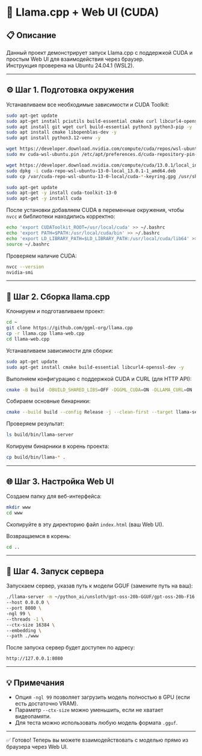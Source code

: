 # 🚀 Llama.cpp + Web UI (CUDA)

## 📋 Описание
Данный проект демонстрирует запуск Llama.cpp с поддержкой CUDA и простым Web UI для взаимодействия через браузер.  
Инструкция проверена на Ubuntu 24.04.1 (WSL2).

---

## ⚙️ Шаг 1. Подготовка окружения

Устанавливаем все необходимые зависимости и CUDA Toolkit:

```bash
sudo apt-get update 
sudo apt-get install pciutils build-essential cmake curl libcurl4-openssl-dev -y
sudo apt install git wget curl build-essential python3 python3-pip -y 
sudo apt install cmake libopenblas-dev -y
sudo apt install python3.12-venv -y

wget https://developer.download.nvidia.com/compute/cuda/repos/wsl-ubuntu/x86_64/cuda-wsl-ubuntu.pin 
sudo mv cuda-wsl-ubuntu.pin /etc/apt/preferences.d/cuda-repository-pin-600

wget https://developer.download.nvidia.com/compute/cuda/13.0.1/local_installers/cuda-repo-wsl-ubuntu-13-0-local_13.0.1-1_amd64.deb
sudo dpkg -i cuda-repo-wsl-ubuntu-13-0-local_13.0.1-1_amd64.deb
sudo cp /var/cuda-repo-wsl-ubuntu-13-0-local/cuda-*-keyring.gpg /usr/share/keyrings/

sudo apt-get update
sudo apt-get -y install cuda-toolkit-13-0
sudo apt-get -y install cuda
```

После установки добавляем CUDA в переменные окружения, чтобы `nvcc` и библиотеки находились корректно:

```bash
echo 'export CUDAToolkit_ROOT=/usr/local/cuda' >> ~/.bashrc
echo 'export PATH=$PATH:/usr/local/cuda/bin' >> ~/.bashrc
echo 'export LD_LIBRARY_PATH=$LD_LIBRARY_PATH:/usr/local/cuda/lib64' >> ~/.bashrc
source ~/.bashrc
```

Проверяем наличие CUDA:
```bash
nvcc --version
nvidia-smi
```

---

## 🧱 Шаг 2. Сборка llama.cpp

Клонируем и подготавливаем проект:

```bash
cd ~
git clone https://github.com/ggml-org/llama.cpp
cp -r llama.cpp llama-web.cpp
cd llama-web.cpp
```

Устанавливаем зависимости для сборки:

```bash
sudo apt-get update
sudo apt-get install cmake build-essential libcurl4-openssl-dev -y
```

Выполняем конфигурацию с поддержкой CUDA и CURL (для HTTP API):

```bash
cmake -B build -DBUILD_SHARED_LIBS=OFF -DGGML_CUDA=ON -DLLAMA_CURL=ON
```

Собираем основные бинарники:

```bash
cmake --build build --config Release -j --clean-first --target llama-server llama-cli llama-gguf-split
```

Проверяем результат:
```bash
ls build/bin/llama-server
```

Копируем бинарники в корень проекта:
```bash
cp build/bin/llama-* .
```

---

## 🌐 Шаг 3. Настройка Web UI

Создаем папку для веб-интерфейса:
```bash
mkdir www
cd www
```

Скопируйте в эту директорию файл `index.html` (ваш Web UI).

Возвращаемся в корень:
```bash
cd ..
```

---

## 🚀 Шаг 4. Запуск сервера

Запускаем сервер, указав путь к модели GGUF (замените путь на ваш):

```bash
./llama-server -m ~/python_ai/unsloth/gpt-oss-20b-GGUF/gpt-oss-20b-F16.gguf \
--host 0.0.0.0 \
--port 8080 \
-ngl 99 \
--threads -1 \
--ctx-size 16384 \
--embedding \
--path ./www
```

После запуска сервер будет доступен по адресу:
```
http://127.0.0.1:8080
```

---

## 💡 Примечания

- Опция `-ngl 99` позволяет загрузить модель полностью в GPU (если есть достаточно VRAM).
- Параметр `--ctx-size` можно уменьшить, если не хватает видеопамяти.
- Для теста можно использовать любую модель формата `.gguf`.

---

✅ Готово! Теперь вы можете взаимодействовать с моделью прямо из браузера через Web UI.
